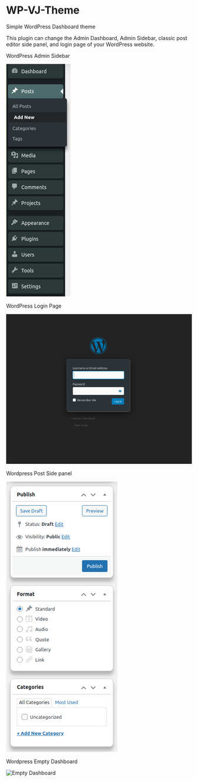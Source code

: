 # WP-VJ-Theme
Simple WordPress Dashboard theme

This plugin can change the Admin Dashboard, Admin Sidebar, classic post editor side panel, and login page of your WordPress website.

WordPress Admin Sidebar

![admin side bar](images/admin-side-bar.png)

WordPress Login Page

![login pager](images/login-page.png)

Wordpress Post Side panel

![Side panel](images/post-side-pnl.png)

Wordpress Empty Dashboard

![Empty Dashboard](images/empty-dashboard.png)
